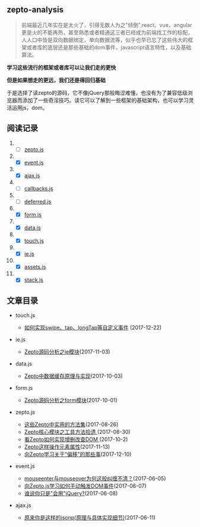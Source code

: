 ## zepto-analysis

> 前端最近几年实在是太火了，引得无数人为之"倾倒",react、vue、angular更是火的不能再热，甚至熟悉或者精通这三者已经成为前端找工作的标配，人人口中皆是双向数据绑定，单向数据流等，似乎也早已忘了这些伟大的框架或者库的底层还是那些基础的dom事件，javascript语言特性，以及基础算法。

**学习这些流行的框架或者库可以让我们走的更快**

**但是如果想走的更远，我们还是得回归基础**

于是选择了读zepto的源码，它不像jQuery那般晦涩难懂，也没有为了兼容低级浏览器而添加了一些奇淫技巧。读它可以了解到一些框架的基础架构，也可以学习灵活运用js，dom。 


## 阅读记录

1. - [ ] [zepto.js](https://github.com/qianlongo/zepto-analysis/blob/master/src/zepto.js)

2. - [x] [event.js](https://github.com/qianlongo/zepto-analysis/blob/master/src/event.js)

3. - [x] [ajax.js](https://github.com/qianlongo/zepto-analysis/blob/master/src/ajax.js)

4. - [ ] [callbacks.js](https://github.com/qianlongo/zepto-analysis/blob/master/src/callbacks.js)

5. - [ ] [deferred.js](https://github.com/qianlongo/zepto-analysis/blob/master/src/deferred.js)

6. - [x] [form.js](https://github.com/qianlongo/zepto-analysis/blob/master/src/form.js)

7. - [x] [data.js](https://github.com/qianlongo/zepto-analysis/blob/master/src/data.js)

8. - [x] [touch.js](https://github.com/qianlongo/zepto-analysis/blob/master/src/touch.js)

9. - [x] [ie.js](https://github.com/qianlongo/zepto-analysis/blob/master/src/ie.js)

10. - [x] [assets.js](https://github.com/qianlongo/zepto-analysis/blob/master/src/assets.js)

11. - [x] [stack.js](https://github.com/qianlongo/zepto-analysis/blob/master/src/stack.js)

## 文章目录

* touch.js
  * [如何实现swipe、tap、longTap等自定义事件](https://github.com/qianlongo/zepto-analysis/issues/13) (2017-12-22)

* ie.js

  * [Zepto源码分析之ie模块](https://github.com/qianlongo/zepto-analysis/issues/10)(2017-11-03)

* data.js

  * [Zepto中数据缓存原理与实现](https://github.com/qianlongo/zepto-analysis/issues/9)(2017-10-03)

* form.js
  * [Zepto源码分析之form模块](https://github.com/qianlongo/zepto-analysis/issues/7)(2017-10-01)

* zepto.js

  * [这些Zepto中实用的方法集](https://github.com/qianlongo/zepto-analysis/issues/5)(2017-08-26)
  * [Zepto核心模块之工具方法拾遗 ](https://github.com/qianlongo/zepto-analysis/issues/6)(2017-08-30)
  * [看Zepto如何实现增删改查DOM ](https://github.com/qianlongo/zepto-analysis/issues/8)(2017-10-2)
  * [Zepto这样操作元素属性](https://github.com/qianlongo/zepto-analysis/issues/11)(2017-11-13)
  * [向Zepto学习关于"偏移"的那些事](https://github.com/qianlongo/zepto-analysis/issues/12)(2017-12-10)

* event.js

  * [mouseenter与mouseover为何这般纠缠不清？](https://github.com/qianlongo/zepto-analysis/issues/1)(2017-06-05)
  * [向Zepto.js学习如何手动触发DOM事件](https://github.com/qianlongo/zepto-analysis/issues/2)(2017-06-07)
  * [谁说你只是"会用"jQuery?](https://github.com/qianlongo/zepto-analysis/issues/3)(2017-06-08)

* ajax.js

  * [原来你是这样的jsonp(原理与具体实现细节)](https://github.com/qianlongo/zepto-analysis/issues/4)(2017-06-11)
